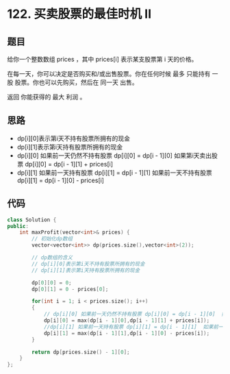 # 122. 买卖股票的最佳时机 II

## 题目
给你一个整数数组 prices ，其中 prices[i] 表示某支股票第 i 天的价格。

在每一天，你可以决定是否购买和/或出售股票。你在任何时候 最多 只能持有 一股 股票。你也可以先购买，然后在 同一天 出售。

返回 你能获得的 最大 利润 。


## 思路  

* dp[i][0]表示第i天不持有股票所拥有的现金
* dp[i][1]表示第i天持有股票所拥有的现金
* dp[i][0] 如果前一天仍然不持有股票 dp[i][0] = dp[i - 1][0]  如果第i天卖出股票 dp[i][0] = dp[i - 1][1] + prices[i]
* dp[i][1] 如果前一天持有股票 dp[i][1] = dp[i - 1][1]  如果前一天不持有股票dp[i][1] = dp[i - 1][0] - prices[i]

## 代码

```cpp
class Solution {
public:
    int maxProfit(vector<int>& prices) {
        // 初始化dp数组
        vector<vector<int>> dp(prices.size(),vector<int>(2));

        // dp数组的含义
        // dp[i][0]表示第i天不持有股票所拥有的现金
        // dp[i][1]表示第i天持有股票所拥有的现金

        dp[0][0] = 0;
        dp[0][1] = 0 - prices[0];

        for(int i = 1; i < prices.size(); i++)
        {
            // dp[i][0] 如果前一天仍然不持有股票 dp[i][0] = dp[i - 1][0]  如果第i天卖出股票 dp[i][0] = dp[i - 1][1] + prices[i]
            dp[i][0] = max(dp[i - 1][0],dp[i - 1][1] + prices[i]);
            //dp[i][1] 如果前一天持有股票 dp[i][1] = dp[i - 1][1]  如果前一天不持有股票dp[i][1] = dp[i - 1][0] - prices[i]
            dp[i][1] = max(dp[i - 1][1],dp[i - 1][0] - prices[i]);
        }

        return dp[prices.size() - 1][0];
    }
};


```

